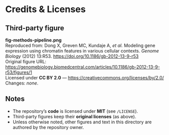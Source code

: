 # Credits & Licenses

## Third-party figure

**fig-methods-pipeline.png**  
Reproduced from: Dong X, Greven MC, Kundaje A, *et al.* Modeling gene expression using chromatin features in various cellular contexts. *Genome Biology* (2012) 13:R53. https://doi.org/10.1186/gb-2012-13-9-r53  
Original figure URL: https://genomebiology.biomedcentral.com/articles/10.1186/gb-2012-13-9-r53/figures/1  
Licensed under **CC BY 2.0** — https://creativecommons.org/licenses/by/2.0/  
Changes: *none*.

## Notes

- The repository’s **code** is licensed under **MIT** (see `/LICENSE`).  
- Third-party figures keep their **original licenses** (as above).  
- Unless otherwise noted, other figures and text in this directory are authored by the repository owner.
